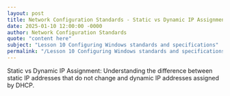 ```yaml
---
layout: post
title: Network Configuration Standards - Static vs Dynamic IP Assignment
date: 2025-01-10 12:00:00 -0000
author: Network Configuration Standards
quote: "content here"
subject: "Lesson 10 Configuring Windows standards and specifications"
permalink: "/Lesson 10 Configuring Windows standards and specifications/Network Configuration Standards/Network Configuration Standards - Static vs Dynamic IP Assignment"
---
```


Static vs Dynamic IP Assignment: Understanding the difference between static IP addresses that do not change and dynamic IP addresses assigned by DHCP.
